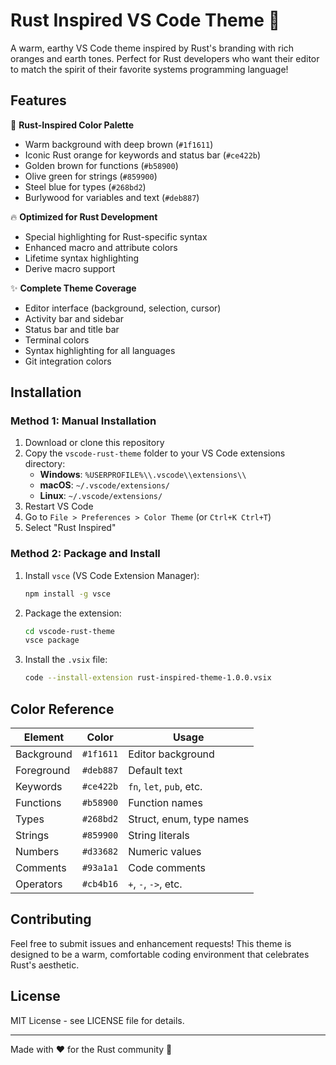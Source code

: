 # Rust Inspired VS Code Theme 🦀

A warm, earthy VS Code theme inspired by Rust's branding with rich oranges and earth tones. Perfect for Rust developers who want their editor to match the spirit of their favorite systems programming language!

## Features

🎨 **Rust-Inspired Color Palette**

- Warm background with deep brown (`#1f1611`)
- Iconic Rust orange for keywords and status bar (`#ce422b`)
- Golden brown for functions (`#b58900`)
- Olive green for strings (`#859900`)
- Steel blue for types (`#268bd2`)
- Burlywood for variables and text (`#deb887`)

🔥 **Optimized for Rust Development**

- Special highlighting for Rust-specific syntax
- Enhanced macro and attribute colors
- Lifetime syntax highlighting
- Derive macro support

✨ **Complete Theme Coverage**

- Editor interface (background, selection, cursor)
- Activity bar and sidebar
- Status bar and title bar
- Terminal colors
- Syntax highlighting for all languages
- Git integration colors

## Installation

### Method 1: Manual Installation

1. Download or clone this repository
2. Copy the `vscode-rust-theme` folder to your VS Code extensions directory:
   - **Windows**: `%USERPROFILE%\\.vscode\\extensions\\`
   - **macOS**: `~/.vscode/extensions/`
   - **Linux**: `~/.vscode/extensions/`
3. Restart VS Code
4. Go to `File > Preferences > Color Theme` (or `Ctrl+K Ctrl+T`)
5. Select "Rust Inspired"

### Method 2: Package and Install

1. Install `vsce` (VS Code Extension Manager):

   ```bash
   npm install -g vsce
   ```

2. Package the extension:

   ```bash
   cd vscode-rust-theme
   vsce package
   ```

3. Install the `.vsix` file:

   ```bash
   code --install-extension rust-inspired-theme-1.0.0.vsix
   ```

## Color Reference

| Element | Color | Usage |
|---------|-------|--------|
| Background | `#1f1611` | Editor background |
| Foreground | `#deb887` | Default text |
| Keywords | `#ce422b` | `fn`, `let`, `pub`, etc. |
| Functions | `#b58900` | Function names |
| Types | `#268bd2` | Struct, enum, type names |
| Strings | `#859900` | String literals |
| Numbers | `#d33682` | Numeric values |
| Comments | `#93a1a1` | Code comments |
| Operators | `#cb4b16` | `+`, `-`, `->`, etc. |

## Contributing

Feel free to submit issues and enhancement requests! This theme is designed to be a warm, comfortable coding environment that celebrates Rust's aesthetic.

## License

MIT License - see LICENSE file for details.

---

Made with ❤️ for the Rust community 🦀
